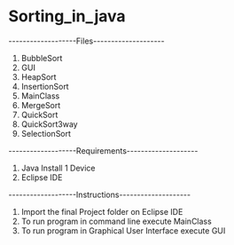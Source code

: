 # Sorting_in_java

-------------------Files--------------------
1. BubbleSort
2. GUI
3. HeapSort
4. InsertionSort
5. MainClass
6. MergeSort
7. QuickSort
8. QuickSort3way
9. SelectionSort

-------------------Requirements--------------------
1. Java Install 1 Device
2. Eclipse IDE

-------------------Instructions--------------------
1. Import the final Project folder on Eclipse IDE
2. To run program in command line execute MainClass
3. To run program in Graphical User Interface execute GUI
